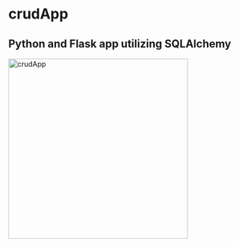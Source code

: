 # crudApp
<h2>Python and Flask app utilizing SQLAlchemy</h2>
<img width="358" alt="crudApp" src="https://user-images.githubusercontent.com/67658785/171663405-0bd7dc52-797d-49e0-bb11-9c969e41f32d.png">
